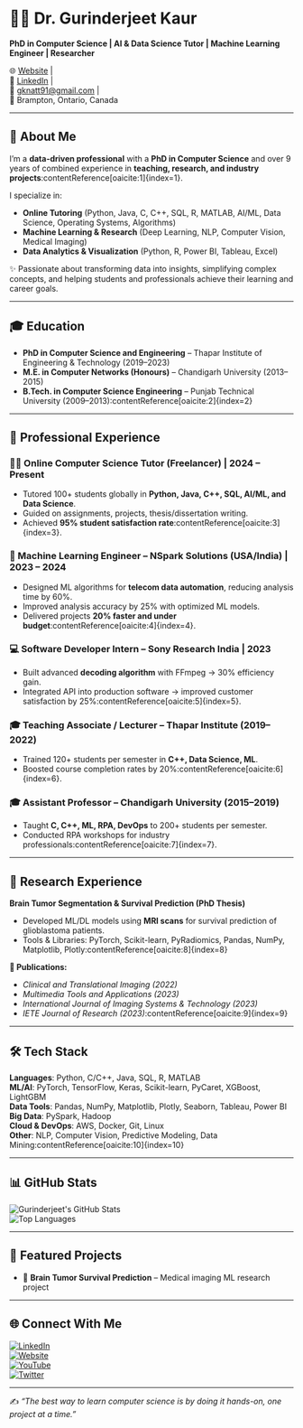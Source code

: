 # 👩‍💻 Dr. Gurinderjeet Kaur

**PhD in Computer Science | AI & Data Science Tutor | Machine Learning Engineer | Researcher**

🌐 [Website](https://thecomputersciencetutor.com/) |  
💼 [LinkedIn](https://www.linkedin.com/in/gknatt/) |  
📧 gknatt91@gmail.com |  
📍 Brampton, Ontario, Canada  

---

## 🚀 About Me

I’m a **data-driven professional** with a **PhD in Computer Science** and over 9 years of combined experience in **teaching, research, and industry projects**:contentReference[oaicite:1]{index=1}.  

I specialize in:  
- **Online Tutoring** (Python, Java, C, C++, SQL, R, MATLAB, AI/ML, Data Science, Operating Systems, Algorithms)  
- **Machine Learning & Research** (Deep Learning, NLP, Computer Vision, Medical Imaging)  
- **Data Analytics & Visualization** (Python, R, Power BI, Tableau, Excel)  

✨ Passionate about transforming data into insights, simplifying complex concepts, and helping students and professionals achieve their learning and career goals.

---

## 🎓 Education

- **PhD in Computer Science and Engineering** – Thapar Institute of Engineering & Technology (2019–2023)  
- **M.E. in Computer Networks (Honours)** – Chandigarh University (2013–2015)  
- **B.Tech. in Computer Science Engineering** – Punjab Technical University (2009–2013):contentReference[oaicite:2]{index=2}

---

## 💼 Professional Experience

### 🧑‍🏫 Online Computer Science Tutor (Freelancer) | 2024 – Present  
- Tutored 100+ students globally in **Python, Java, C++, SQL, AI/ML, and Data Science**.  
- Guided on assignments, projects, thesis/dissertation writing.  
- Achieved **95% student satisfaction rate**:contentReference[oaicite:3]{index=3}.  

### 🤖 Machine Learning Engineer – NSpark Solutions (USA/India) | 2023 – 2024  
- Designed ML algorithms for **telecom data automation**, reducing analysis time by 60%.  
- Improved analysis accuracy by 25% with optimized ML models.  
- Delivered projects **20% faster and under budget**:contentReference[oaicite:4]{index=4}.  

### 💻 Software Developer Intern – Sony Research India | 2023  
- Built advanced **decoding algorithm** with FFmpeg → 30% efficiency gain.  
- Integrated API into production software → improved customer satisfaction by 25%:contentReference[oaicite:5]{index=5}.  

### 🎓 Teaching Associate / Lecturer – Thapar Institute (2019–2022)  
- Trained 120+ students per semester in **C++, Data Science, ML**.  
- Boosted course completion rates by 20%:contentReference[oaicite:6]{index=6}.  

### 🎓 Assistant Professor – Chandigarh University (2015–2019)  
- Taught **C, C++, ML, RPA, DevOps** to 200+ students per semester.  
- Conducted RPA workshops for industry professionals:contentReference[oaicite:7]{index=7}.  

---

## 🔬 Research Experience

**Brain Tumor Segmentation & Survival Prediction (PhD Thesis)**  
- Developed ML/DL models using **MRI scans** for survival prediction of glioblastoma patients.  
- Tools & Libraries: PyTorch, Scikit-learn, PyRadiomics, Pandas, NumPy, Matplotlib, Plotly:contentReference[oaicite:8]{index=8}  

**📄 Publications:**  
- *Clinical and Translational Imaging (2022)*  
- *Multimedia Tools and Applications (2023)*  
- *International Journal of Imaging Systems & Technology (2023)*  
- *IETE Journal of Research (2023)*:contentReference[oaicite:9]{index=9}

---

## 🛠️ Tech Stack

**Languages**: Python, C/C++, Java, SQL, R, MATLAB  
**ML/AI**: PyTorch, TensorFlow, Keras, Scikit-learn, PyCaret, XGBoost, LightGBM  
**Data Tools**: Pandas, NumPy, Matplotlib, Plotly, Seaborn, Tableau, Power BI  
**Big Data**: PySpark, Hadoop  
**Cloud & DevOps**: AWS, Docker, Git, Linux  
**Other**: NLP, Computer Vision, Predictive Modeling, Data Mining:contentReference[oaicite:10]{index=10}

---

## 📊 GitHub Stats

![Gurinderjeet's GitHub Stats](https://github-readme-stats.vercel.app/api?username=gjkaur&show_icons=true&theme=radical)  
![Top Languages](https://github-readme-stats.vercel.app/api/top-langs/?username=gjkaur&layout=compact&theme=radical)

---

## 📌 Featured Projects

- 🔹   **Brain Tumor Survival Prediction** – Medical imaging ML research project  

---

## 🌐 Connect With Me

[![LinkedIn](https://img.shields.io/badge/LinkedIn-blue?style=for-the-badge&logo=linkedin)](https://www.linkedin.com/in/gknatt/)  
[![Website](https://img.shields.io/badge/Website-Portfolio-green?style=for-the-badge&logo=google-chrome)](https://thecomputersciencetutor.com/)  
[![YouTube](https://img.shields.io/badge/YouTube-red?style=for-the-badge&logo=youtube)](https://youtube.com/)  
[![Twitter](https://img.shields.io/badge/Twitter-blue?style=for-the-badge&logo=twitter)](https://twitter.com/)  

---

✍️ *“The best way to learn computer science is by doing it hands-on, one project at a time.”*  
